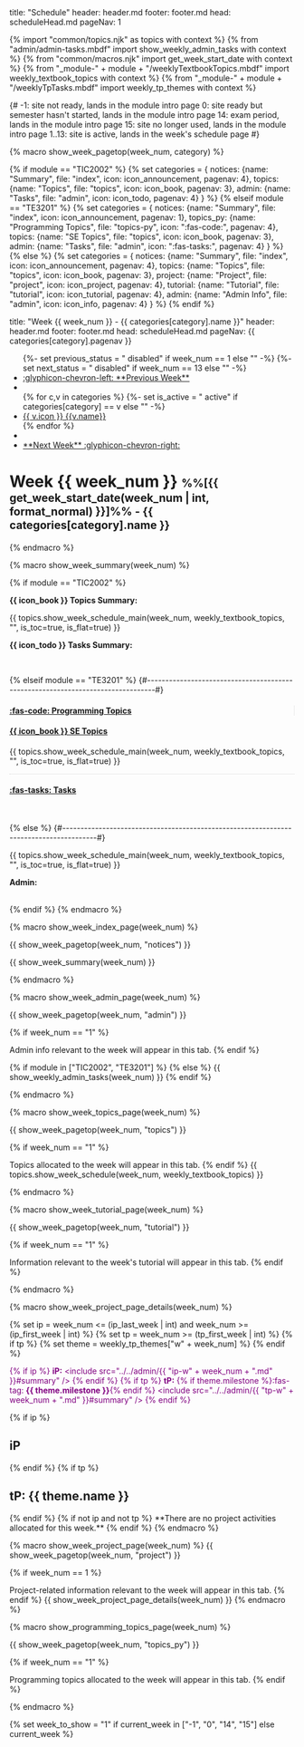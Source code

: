 <frontmatter>
title: "Schedule"
header: header.md
footer: footer.md
head: scheduleHead.md
pageNav: 1
</frontmatter>

{% import "common/topics.njk" as topics with context %}
{% from "admin/admin-tasks.mbdf" import show_weekly_admin_tasks with context %}
{% from "common/macros.njk" import get_week_start_date with context %}
{% from "_module-" + module + "/weeklyTextbookTopics.mbdf" import weekly_textbook_topics with context %}
{% from "_module-" + module + "/weeklyTpTasks.mbdf" import weekly_tp_themes with context %}

{#
-1: site not ready, lands in the module intro page
0: site ready but semester hasn't started, lands in the module intro page
14: exam period, lands in the module intro page
15: site no longer used, lands in the module intro page
1..13: site is active, lands in the week's schedule page
#}


{% macro show_week_pagetop(week_num, category) %}

{% if module == "TIC2002" %}
  {% set categories = {
    notices: {name: "Summary", file: "index", icon: icon_announcement, pagenav: 4},
    topics: {name: "Topics", file: "topics", icon: icon_book, pagenav: 3},
    admin: {name: "Tasks", file: "admin", icon: icon_todo, pagenav: 4}
  } %}
{% elseif module == "TE3201" %}
  {% set categories = {
    notices: {name: "Summary", file: "index", icon: icon_announcement, pagenav: 1},
    topics_py: {name: "Programming Topics", file: "topics-py", icon: ":fas-code:", pagenav: 4},
    topics: {name: "SE Topics", file: "topics", icon: icon_book, pagenav: 3},
    admin: {name: "Tasks", file: "admin", icon: ":fas-tasks:", pagenav: 4}
  } %}
{% else %}
  {% set categories = {
    notices: {name: "Summary", file: "index", icon: icon_announcement, pagenav: 4},
    topics: {name: "Topics", file: "topics", icon: icon_book, pagenav: 3},
    project: {name: "Project", file: "project", icon: icon_project, pagenav: 4},
    tutorial: {name: "Tutorial", file: "tutorial", icon: icon_tutorial, pagenav: 4},
    admin: {name: "Admin Info", file: "admin", icon: icon_info, pagenav: 4}
  } %}
{% endif %}

<frontmatter>
title: "Week {{ week_num }} - {{ categories[category].name }}"
header: header.md
footer: footer.md
head: scheduleHead.md
pageNav: {{ categories[category].pagenav }}
</frontmatter>

<nav>
<ul class="pagination mt-2">
{%- set previous_status = " disabled" if week_num == 1 else "" -%}
{%- set next_status = " disabled" if week_num == 13 else "" -%}
<li class="page-item{{ previous_status }}"><a class="page-link" href="../week{{ (week_num - 1) }}/"><md>:glyphicon-chevron-left: **Previous Week**</md></a></li>
<li class="page-item">&nbsp;&nbsp;&nbsp;</li>
{% for c,v in categories %}
  {%- set is_active = " active" if categories[category] == v else "" -%}
  <li class="page-item{{ is_active }}"><a class="page-link" href="{{v.file}}.html"><md>{{ v.icon }}</md> {{v.name}}</a></li>
</li>
{% endfor %}
<li class="page-item">&nbsp;&nbsp;&nbsp;</li><li class="page-item{{ next_status }}"><a class="page-link" href="../week{{ (week_num + 1) }}/"><md>**Next Week** :glyphicon-chevron-right:</md></a></li>
</ul>
</nav>

<p/>

# Week {{ week_num }} <small><small>%%[{{ get_week_start_date(week_num | int, format_normal) }}]%% - {{ categories[category].name }}</small></small>

{% endmacro %}


{% macro show_week_summary(week_num) %}

{% if module == "TIC2002" %}
<span id="summary">
<div class="container">
  <div class="row">
  <div class="col-sm border-right">

<md>**{{ icon_book }} Topics Summary:**</md>

{{ topics.show_week_schedule_main(week_num, weekly_textbook_topics, "", is_toc=true, is_flat=true) }}

<panel type="seamless" header="%%Full ToC%%">
  <include src="topics.md#toc" optional />
</panel>

  </div>
  <div class="col-sm">

<md>**{{ icon_todo }} Tasks Summary:**</md>
<include src="admin-{{ module | lower }}.mbdf#summary" optional/>

  </div>
  </div>
</div>
</span>
<br>

{% elseif module == "TE3201" %} {#--------------------------------------------------------------------------------#}

<span id="summary">
<div class="container">
  <div class="row">
  <div class="col-sm" style="border-right: 1px dotted lightgrey">

#### <a href="topics-py.html" class="badge badge-light">:fas-code: Programming Topics</a>
<include src="../programming-topics.mbdf#week{{ week_num  }}-toc" optional />

  </div>
  <div class="col-sm">

#### <a href="topics.html" class="badge badge-light">{{ icon_book }} SE Topics</a>
{{ topics.show_week_schedule_main(week_num, weekly_textbook_topics, "", is_toc=true, is_flat=true) }}

<panel type="seamless" header="%%Full ToC%%">
  <include src="topics.md#toc" optional />
</panel>

  </div>
  </div>
  <div class="row" style="border-top: 1px dotted lightgrey">
  <div class="col-sm">

#### <a href="admin.html" class="badge badge-light mt-2">:fas-tasks: Tasks</a>
<include src="admin-{{ module | lower }}.mbdf#summary" optional/>
  </div>
  </div>
</div>
</span>
<br>

{% else %} {#---------------------------------------------------------------------------------------#}

<span id="summary">
<div class="container">
  <div class="row">
  <div class="col-sm border-right">

{{ topics.show_week_schedule_main(week_num, weekly_textbook_topics, "", is_toc=true, is_flat=true) }}

<panel type="seamless" header="%%Full ToC%%">
  <include src="topics.md#toc" optional />
</panel>

  </div>
  <div class="col-sm">

**Admin:**
<include src="admin.md#summary" optional/>
<include src="project.md#summary" optional/>

  </div>
  </div>
</div>
</span>
<br>
{% endif %}
{% endmacro %}


{% macro show_week_index_page(week_num) %}
<div class="website-content">
{{ show_week_pagetop(week_num, "notices") }}

<include src="notices-{{ module | lower }}.mbdf" optional />

{{ show_week_summary(week_num) }}
</div>
{% endmacro %}


{% macro show_week_admin_page(week_num) %}
<div class="website-content">
{{ show_week_pagetop(week_num, "admin") }}

{% if week_num == "1" %}
<box type="info" dismissible>

Admin info relevant to the week will appear in this tab.
</box>
{% endif %}

{% if module in ["TIC2002", "TE3201"] %}
<include src="admin-{{ module | lower }}.mbdf" optional />
{% else %}
{{ show_weekly_admin_tasks(week_num) }}
{% endif %}
</div>
{% endmacro %}


{% macro show_week_topics_page(week_num) %}
<div class="website-content">
{{ show_week_pagetop(week_num, "topics") }}

{% if week_num == "1" %}
<box type="info" dismissible>

Topics allocated to the week will appear in this tab.
</box>
{% endif %}
{{ topics.show_week_schedule(week_num, weekly_textbook_topics) }}
</div>
{% endmacro %}


{% macro show_week_tutorial_page(week_num) %}
<div class="website-content">
{{ show_week_pagetop(week_num, "tutorial") }}

{% if week_num == "1" %}
<box type="info" dismissible>

Information relevant to the week's tutorial will appear in this tab.
</box>
{% endif %}
<include src="tutorial-{{ module | lower }}.mbdf" optional />
</div>
{% endmacro %}


{% macro show_week_project_page_details(week_num) %}

{% set ip = week_num <= (ip_last_week | int) and week_num >= (ip_first_week | int) %}
{% set tp = week_num >= (tp_first_week | int) %}
{% if tp %}
  {% set theme = weekly_tp_themes["w" + week_num] %}
{% endif %}

<div id="summary" class="lead border-left ml-3 mb-3 pl-2" style="color: purple;">

{% if ip %}
**iP:**
<include src="../../admin/{{ "ip-w" + week_num + ".md" }}#summary" />
{% endif %}
{% if tp %}
**tP:** {% if theme.milestone %}<span class="border rounded text-success border-success pr-1 pl-1">:fas-tag: **{{ theme.milestone }}**</span>{% endif %}
<include src="../../admin/{{ "tp-w" + week_num + ".md" }}#summary" />
{% endif %}
</div>

{% if ip %}

<h2 class="d-block text-white bg-dark p-1 mb-4 mt-4">iP</h2>

<include src="../../admin/ip-w{{ week_num }}.md#body" />

{% endif %}
{% if tp %}

<h2 class="d-block text-white bg-dark p-1 mb-4 mt-4">tP: {{ theme.name }}</h2>

<include src="../../admin/tp-w{{ week_num }}.md#body" />
{% endif %}
{% if not ip and not tp %}
**There are no project activities allocated for this week.**
{% endif %}
{% endmacro %}


{% macro show_week_project_page(week_num) %}
{{ show_week_pagetop(week_num, "project") }}

{% if week_num == 1 %}
<box type="info" dismissible>

Project-related information relevant to the week will appear in this tab.
</box>
{% endif %}
{{ show_week_project_page_details(week_num) }}
{% endmacro %}

{% macro show_programming_topics_page(week_num) %}
<div class="website-content">
{{ show_week_pagetop(week_num, "topics_py") }}

{% if week_num == "1" %}
<box type="info" dismissible>

Programming topics allocated to the week will appear in this tab.
</box>
{% endif %}
<include src="../programming-topics.mbdf#week{{ week_num }}" optional />
</div>
{% endmacro %}


<!-- ============================= page content ============================================ -->

{% set week_to_show = "1" if current_week in ["-1", "0", "14", "15"] else current_week %}
<include src="week{{ week_to_show }}/index.md" />

